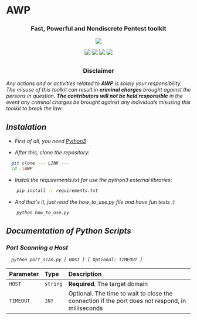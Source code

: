 
# AWP
<h3 align="center"> Fast, Powerful and Nondiscrete Pentest toolkit </h3>
<p align="center">
  <img src="https://user-images.githubusercontent.com/77363934/209743927-e48a6e37-809f-481a-9281-765b92a13793.png">
  
</p>
<p align="center">
  <img src="https://img.shields.io/badge/Author-Igor Avelino (S1f__0)-blue?style=flat-square">
  <img src="https://img.shields.io/badge/Open%20Source-Yes-darkgreen?style=flat-square">
  <img src="https://img.shields.io/badge/Maintained-Yes-purple?style=flat-square">
  <img src="https://img.shields.io/badge/Written%20In-Python-darkcyan?style=flat-square">
</p>

##
<h3><p align="center">Disclaimer</p></h3>

<i>Any actions and or activities related to <b>AWP</b> is solely your responsibility. The misuse of this toolkit can result in <b>criminal charges</b> brought against the persons in question. <b>The contributors will not be held responsible</b> in the event any criminal charges be brought against any individuals misusing this toolkit to break the law.
##


## Instalation
- First of all, you need [Python3](https://www.python.org/downloads/)

- After this, clone the repository:

```bash
  git clone --- LINK ---
  cd .\AWP
```

- Install the requirements.txt for use the python3 external libraries:
```bash
    pip install -r requirements.txt
```
- And that's it, just read the how_to_use.py file and have fun tests :)
```bash
    python how_to_use.py
```
## Documentation of Python Scripts

### Port Scanning a Host

```bash
  python port_scan.py [ HOST ] [ Optional: TIMEOUT ]
```

| Parameter   | Type       | Description                           |
| :---------- | :--------- | :---------------------------------- |
| `HOST` | `string` | **Required**. The target domain |
| `TIMEOUT` | `INT` | Optional. The time to wait to close the connection if the port does not respond, in milliseconds |
